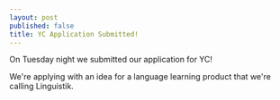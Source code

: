 ```yaml
---
layout: post
published: false
title: YC Application Submitted!
---
```


On Tuesday night we submitted our application for YC!

We're applying with an idea for a language learning product that we're calling Linguistik.